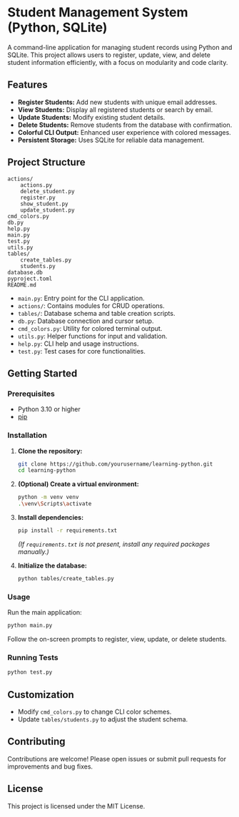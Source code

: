 # Student Management System (Python, SQLite)

A command-line application for managing student records using Python and SQLite. This project allows users to register, update, view, and delete student information efficiently, with a focus on modularity and code clarity.

## Features

- **Register Students:** Add new students with unique email addresses.
- **View Students:** Display all registered students or search by email.
- **Update Students:** Modify existing student details.
- **Delete Students:** Remove students from the database with confirmation.
- **Colorful CLI Output:** Enhanced user experience with colored messages.
- **Persistent Storage:** Uses SQLite for reliable data management.

## Project Structure

```
actions/
    actions.py
    delete_student.py
    register.py
    show_student.py
    update_student.py
cmd_colors.py
db.py
help.py
main.py
test.py
utils.py
tables/
    create_tables.py
    students.py
database.db
pyproject.toml
README.md
```

- `main.py`: Entry point for the CLI application.
- `actions/`: Contains modules for CRUD operations.
- `tables/`: Database schema and table creation scripts.
- `db.py`: Database connection and cursor setup.
- `cmd_colors.py`: Utility for colored terminal output.
- `utils.py`: Helper functions for input and validation.
- `help.py`: CLI help and usage instructions.
- `test.py`: Test cases for core functionalities.

## Getting Started

### Prerequisites

- Python 3.10 or higher
- [pip](https://pip.pypa.io/en/stable/installation/)

### Installation

1. **Clone the repository:**
   ```sh
   git clone https://github.com/yourusername/learning-python.git
   cd learning-python
   ```

2. **(Optional) Create a virtual environment:**
   ```sh
   python -m venv venv
   .\venv\Scripts\activate
   ```

3. **Install dependencies:**
   ```sh
   pip install -r requirements.txt
   ```
   *(If `requirements.txt` is not present, install any required packages manually.)*

4. **Initialize the database:**
   ```sh
   python tables/create_tables.py
   ```

### Usage

Run the main application:

```sh
python main.py
```

Follow the on-screen prompts to register, view, update, or delete students.

### Running Tests

```sh
python test.py
```

## Customization

- Modify `cmd_colors.py` to change CLI color schemes.
- Update `tables/students.py` to adjust the student schema.

## Contributing

Contributions are welcome! Please open issues or submit pull requests for improvements and bug fixes.

## License

This project is licensed under the MIT License.
